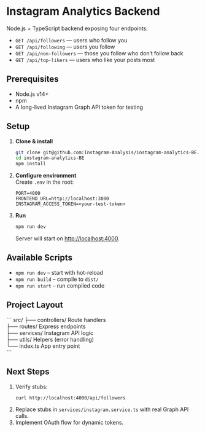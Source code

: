 # Instagram Analytics Backend

Node.js + TypeScript backend exposing four endpoints:

- `GET /api/followers` — users who follow you
- `GET /api/following` — users you follow
- `GET /api/non-followers` — those you follow who don’t follow back
- `GET /api/top-likers` — users who like your posts most

## Prerequisites

- Node.js v14+
- npm
- A long-lived Instagram Graph API token for testing

## Setup

1. **Clone & install**

   ```bash
   git clone git@github.com:Instagram-Analysis/instagram-analytics-BE.git
   cd instagram-analytics-BE
   npm install
   ```

2. **Configure environment**  
   Create `.env` in the root:

   ```env
   PORT=4000
   FRONTEND_URL=http://localhost:3000
   INSTAGRAM_ACCESS_TOKEN=<your-test-token>
   ```

3. **Run**
   ```bash
   npm run dev
   ```
   Server will start on [http://localhost:4000](http://localhost:4000).

## Available Scripts

- `npm run dev` – start with hot-reload
- `npm run build` – compile to `dist/`
- `npm run start` – run compiled code

## Project Layout

\`\`\`
src/
├── controllers/ Route handlers  
 ├── routes/ Express endpoints  
 ├── services/ Instagram API logic  
 ├── utils/ Helpers (error handling)  
 └── index.ts App entry point  
\`\`\`

## Next Steps

1. Verify stubs:
   ```bash
   curl http://localhost:4000/api/followers
   ```
2. Replace stubs in `services/instagram.service.ts` with real Graph API calls.
3. Implement OAuth flow for dynamic tokens.
